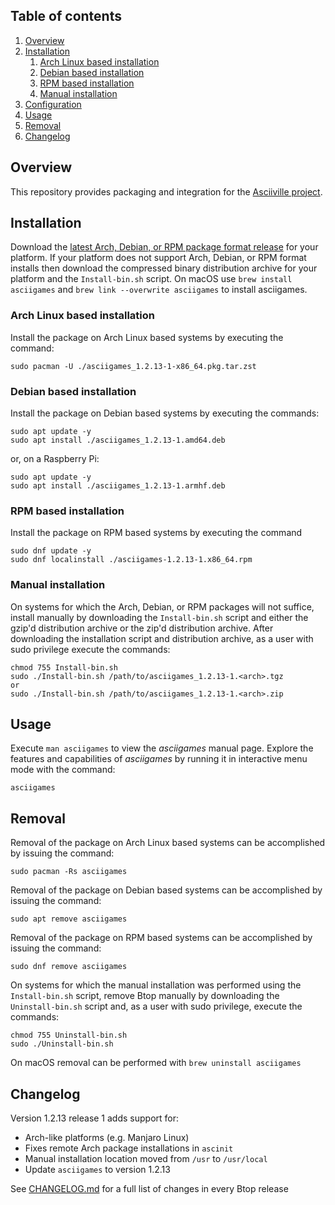 ## Table of contents

1. [Overview](#overview)
1. [Installation](#installation)
    1. [Arch Linux based installation](#arch-linux-based-installation)
    1. [Debian based installation](#debian-based-installation)
    1. [RPM based installation](#rpm-based-installation)
    1. [Manual installation](#manual-installation)
1. [Configuration](#configuration)
1. [Usage](#usage)
1. [Removal](#removal)
1. [Changelog](#changelog)

## Overview

This repository provides packaging and integration for the [Asciiville project](https://github.com/doctorfree/Asciiville#readme).

## Installation

Download the [latest Arch, Debian, or RPM package format release](https://github.com/doctorfree/asciigames/releases) for your platform. If your platform does not support Arch, Debian, or RPM format installs then download the compressed binary distribution archive for your platform and the `Install-bin.sh` script. On macOS use `brew install asciigames` and `brew link --overwrite asciigames` to install asciigames.

### Arch Linux based installation

Install the package on Arch Linux based systems by executing the command:

```shell
sudo pacman -U ./asciigames_1.2.13-1-x86_64.pkg.tar.zst
```

### Debian based installation

Install the package on Debian based systems by executing the commands:

```shell
sudo apt update -y
sudo apt install ./asciigames_1.2.13-1.amd64.deb
```

or, on a Raspberry Pi:

```shell
sudo apt update -y
sudo apt install ./asciigames_1.2.13-1.armhf.deb
```

### RPM based installation

Install the package on RPM based systems by executing the command
```shell
sudo dnf update -y
sudo dnf localinstall ./asciigames-1.2.13-1.x86_64.rpm
```

### Manual installation

On systems for which the Arch, Debian, or RPM packages will not suffice, install manually by downloading the `Install-bin.sh` script and either the gzip'd distribution archive or the zip'd distribution archive.  After downloading the installation script and distribution archive, as a user with sudo privilege execute the commands:

```shell
chmod 755 Install-bin.sh
sudo ./Install-bin.sh /path/to/asciigames_1.2.13-1.<arch>.tgz
or
sudo ./Install-bin.sh /path/to/asciigames_1.2.13-1.<arch>.zip
```

## Usage

Execute `man asciigames` to view the *asciigames* manual page. Explore the features and capabilities of *asciigames* by running it in interactive menu mode with the command:

```console
asciigames
```

## Removal

Removal of the package on Arch Linux based systems can be accomplished by issuing the command:

```shell
sudo pacman -Rs asciigames
```

Removal of the package on Debian based systems can be accomplished by issuing the command:

```shell
sudo apt remove asciigames
```

Removal of the package on RPM based systems can be accomplished by issuing the command:

```shell
sudo dnf remove asciigames
```

On systems for which the manual installation was performed using the `Install-bin.sh` script, remove Btop manually by downloading the `Uninstall-bin.sh` script and, as a user with sudo privilege, execute the commands:

```shell
chmod 755 Uninstall-bin.sh
sudo ./Uninstall-bin.sh
```

On macOS removal can be performed with `brew uninstall asciigames`

## Changelog

Version 1.2.13 release 1 adds support for:

* Arch-like platforms (e.g. Manjaro Linux)
* Fixes remote Arch package installations in `ascinit`
* Manual installation location moved from `/usr` to `/usr/local`
* Update `asciigames` to version 1.2.13

See [CHANGELOG.md](https://github.com/doctorfree/asciigames/blob/master/CHANGELOG.md) for a full list of changes in every Btop release
